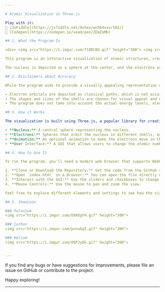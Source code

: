 ```yaml
---

# Atomic Visualization in Three.js

Play with it:
🔗 [JsFiddle](https://jsfiddle.net/0xhex/wnh04xvo/102/)
🔗 [Codepen](https://codepen.io/vead/pen/ZEmZoMb)

## 1. What the Program Is

<div> <img src="https://i.imgur.com/ftQRCBG.gif" height="300"> <img src="https://i.imgur.com/bubZA0L.gif" height="300"> </div>

This program is an interactive visualization of atomic structures, created using Three.js. It showcases a 3D model of an atom with configurable parameters such as atomic number, animation smoothness, and more. Users can change the atomic number to visualize different elements, zoom in and out, and enable or disable animations.

The nucleus is depicted as a sphere at the center, and the electrons are represented as spheres orbiting in different shells. The program also includes a user interface that allows users to modify various properties of the visualization.

## 2. Disclaimers about Accuracy

While the program aims to provide a visually appealing representation of atomic structures, it's important to note that the visualization is a simplified and abstract model. It does not accurately represent the complex quantum-mechanical nature of atoms.

- Electron orbitals are depicted as classical paths, which is not accurate according to quantum mechanics.
- The shapes and sizes of the shells are chosen for visual appeal and do not correspond to actual atomic orbitals.
- The program does not take into account the actual energy levels, electron spin, or other detailed properties of real atoms.

## 3. How it Works

The visualization is built using Three.js, a popular library for creating 3D content in the browser. The main components include:

- **Nucleus:** A central sphere representing the nucleus.
- **Electrons:** Spheres that orbit the nucleus in different shells, each with a distinct color.
- **Animation:** An optional animation to make the electrons move in their orbits.
- **User Interface:** A GUI that allows users to change the atomic number, animation parameters, and other settings.

## 4. How to Use It

To run the program, you'll need a modern web browser that supports WebGL.

1. **Clone or Download the Repository:** Get the code from the GitHub repository.
2. **Open `index.html` in a Browser:** You can open the file directly or use a local server.
3. **Interact with the GUI:** Use the sliders and checkboxes to change the atomic number, animation properties, and more.
4. **Mouse Controls:** Use the mouse to pan and zoom the view.

Feel free to explore different elements and settings to see how the visualization changes.

## 5. Showcase

### Polonium
<img src="https://i.imgur.com/O9XDgYH.gif" height="300"> 

### Carbon
<img src="https://i.imgur.com/pvnuGqI.gif" height="300"> 

### Helium
<img src="https://i.imgur.com/OGPJyOk.gif" height="300"> 


---
```


If you find any bugs or have suggestions for improvements, please file an issue on GitHub or contribute to the project.

Happy exploring!

---
